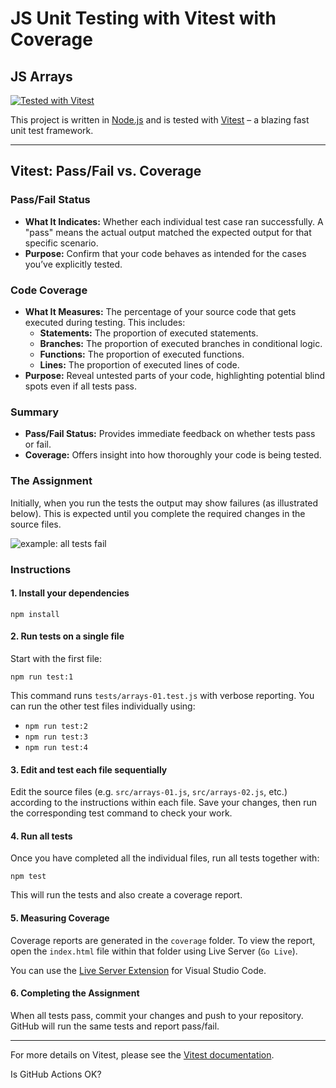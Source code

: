 # JS Unit Testing with Vitest with Coverage

## JS Arrays

[![Tested with Vitest](https://img.shields.io/badge/tested_with-vitest-99424f.svg)](https://vitest.dev/)

This project is written in [Node.js](https://nodejs.org/en/) and is tested with [Vitest](https://vitest.dev/) – a blazing fast unit test framework.

- - -

## Vitest: Pass/Fail vs. Coverage

### Pass/Fail Status
- **What It Indicates:**
  Whether each individual test case ran successfully. A "pass" means the actual output matched the expected output for that specific scenario.
- **Purpose:**
  Confirm that your code behaves as intended for the cases you’ve explicitly tested.

### Code Coverage
- **What It Measures:**
  The percentage of your source code that gets executed during testing. This includes:
  - **Statements:** The proportion of executed statements.
  - **Branches:** The proportion of executed branches in conditional logic.
  - **Functions:** The proportion of executed functions.
  - **Lines:** The proportion of executed lines of code.
- **Purpose:**
  Reveal untested parts of your code, highlighting potential blind spots even if all tests pass.

### Summary
- **Pass/Fail Status:**
  Provides immediate feedback on whether tests pass or fail.
- **Coverage:**
  Offers insight into how thoroughly your code is being tested.

### The Assignment

Initially, when you run the tests the output may show failures (as illustrated below). This is expected until you complete the required changes in the source files.

![example: all tests fail](https://user-images.githubusercontent.com/13385801/189547187-9a6e14e8-0d1f-45e0-bde7-db0ffee09bff.png)

### Instructions

#### 1\. Install your dependencies

```
npm install
```

#### 2\. Run tests on a single file

Start with the first file:

```
npm run test:1
```

This command runs `tests/arrays-01.test.js` with verbose reporting. You can run the other test files individually using:

*   `npm run test:2`
*   `npm run test:3`
*   `npm run test:4`

#### 3\. Edit and test each file sequentially

Edit the source files (e.g. `src/arrays-01.js`, `src/arrays-02.js`, etc.) according to the instructions within each file. Save your changes, then run the corresponding test command to check your work.

#### 4\. Run all tests

Once you have completed all the individual files, run all tests together with:

```
npm test
```
This will run the tests and also create a coverage report.

#### 5\. Measuring Coverage

Coverage reports are generated in the `coverage` folder. To view the report, open the `index.html` file within that folder using Live Server (`Go Live`).

You can use the [Live Server Extension](https://marketplace.visualstudio.com/items?itemName=ritwickdey.LiveServer) for Visual Studio Code.

#### 6\. Completing the Assignment

When all tests pass, commit your changes and push to your repository. GitHub will run the same tests and report pass/fail.

- - -

For more details on Vitest, please see the [Vitest documentation](https://vitest.dev/).

Is GitHub Actions OK?